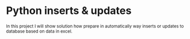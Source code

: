 # Python inserts & updates

<sub/>
In this project I will show solution how prepare in automatically way inserts or updates to database based on data in excel. 

